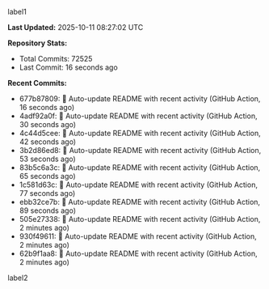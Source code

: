 
label1 
<!-- ACTIVITY_START -->
**Last Updated:** 2025-10-11 08:27:02 UTC

**Repository Stats:**
- Total Commits: 72525
- Last Commit: 16 seconds ago

**Recent Commits:**
- 677b87809: 🤖 Auto-update README with recent activity (GitHub Action, 16 seconds ago)
- 4adf92a0f: 🤖 Auto-update README with recent activity (GitHub Action, 30 seconds ago)
- 4c44d5cee: 🤖 Auto-update README with recent activity (GitHub Action, 42 seconds ago)
- 3b2d86ed8: 🤖 Auto-update README with recent activity (GitHub Action, 53 seconds ago)
- 83b5c6a3c: 🤖 Auto-update README with recent activity (GitHub Action, 65 seconds ago)
- 1c581d63c: 🤖 Auto-update README with recent activity (GitHub Action, 77 seconds ago)
- ebb32ce7b: 🤖 Auto-update README with recent activity (GitHub Action, 89 seconds ago)
- 505e27338: 🤖 Auto-update README with recent activity (GitHub Action, 2 minutes ago)
- 930f49611: 🤖 Auto-update README with recent activity (GitHub Action, 2 minutes ago)
- 62b9f1aa8: 🤖 Auto-update README with recent activity (GitHub Action, 2 minutes ago)
<!-- ACTIVITY_END -->

label2
